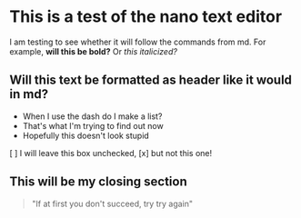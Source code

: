 # This is a test of the nano text editor

I am testing to see whether it will follow 
the commands from md. For example,
**will this be bold?** Or *this italicized?*

## Will this text be formatted as header like it would  in md?
- When I use the dash do I make a list?
- That's what I'm trying to find out now
- Hopefully this doesn't look stupid

[ ] I will leave this box unchecked,
[x] but not this one!

## This will be my closing section

> "If at first you don't succeed, try try again"
